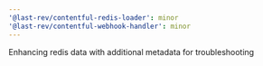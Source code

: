 ```yaml
---
'@last-rev/contentful-redis-loader': minor
'@last-rev/contentful-webhook-handler': minor
---
```


Enhancing redis data with additional metadata for troubleshooting
